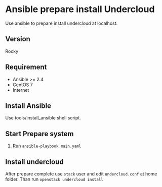 # Ansible prepare install Undercloud
Use ansible to prepare install undercloud at localhost.

## Version
Rocky

## Requirement
* Ansible >= 2.4
* CentOS 7
* Internet

## Install Ansible
Use tools/install_ansible shell script.

## Start Prepare system
1. Run `ansible-playbook main.yaml`

## Install undercloud 
After prepare complete use `stack` user and edit `undercloud.conf` at
home folder. Than run `openstack undercloud install`


